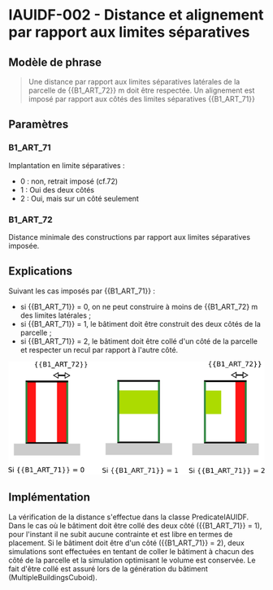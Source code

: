 # IAUIDF-002 - Distance et alignement par rapport aux limites séparatives

## Modèle de phrase

> Une distance par rapport aux limites séparatives latérales de la parcelle de {{B1_ART_72}} m doit être respectée.
> Un alignement est imposé par rapport aux côtés des limites séparatives  {{B1_ART_71}}

## Paramètres

### B1_ART_71

Implantation en limite séparatives :

* 0 : non, retrait imposé (cf.72)
* 1 : Oui des deux côtés
* 2 : Oui, mais sur un côté seulement

### B1_ART_72

Distance minimale des constructions par rapport aux limites séparatives imposée.

## Explications

Suivant les cas imposés par {{B1_ART_71}} :
* si {{B1_ART_71}} = 0, on ne peut construire à moins de {{B1_ART_72} m des limites latérales ;
* si {{B1_ART_71}} = 1, le bâtiment doit être construit des deux côtés de la parcelle ;
* si {{B1_ART_71}} = 2, le bâtiment doit être collé d'un côté de la parcelle et respecter un recul par rapport à l'autre côté.

![Image illustrant les contraintes par rapport aux limites latérales](img/IAUIDF/IAUIDF-002.png)

## Implémentation

La vérification de la distance s'effectue dans la classe PredicateIAUIDF. Dans le cas où le bâtiment doit être collé des deux côté ({{B1_ART_71}} = 1), pour l'instant il ne subit aucune contrainte et est libre en termes de placement. Si le bâtiment doit être d'un côté ({{B1_ART_71}} = 2), deux simulations sont effectuées en tentant de coller le bâtiment à chacun des côté de la parcelle et la simulation optimisant le volume est conservée. Le fait d'être collé est assuré lors de la génération du bâtiment (MultipleBuildingsCuboid).
